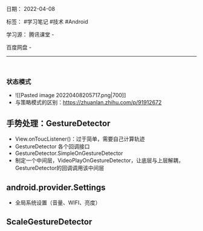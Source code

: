 日期： 2022-04-08

标签： #学习笔记 #技术  #Android 

学习源： 
腾讯课堂 - 

百度网盘 - 

---
<br>

### 状态模式
- ![[Pasted image 20220408205717.png|700]]
- 与策略模式的区别：https://zhuanlan.zhihu.com/p/91912672


## 手势处理：GestureDetector
- View.onToucListener()：过于简单，需要自己计算轨迹
- GestureDetector 各个回调接口
- GestureDetector.SimpleOnGestureDetector
- 制定一个中间层，VideoPlayOnGestureDetector，让底层与上层解耦，GestureDetector的回调调用该中间层


## android.provider.Settings 
- 全局系统设置（音量、WIFI、亮度）


## ScaleGestureDetector